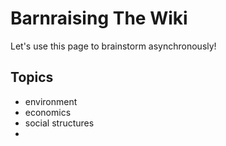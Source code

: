 # Barnraising The Wiki

Let's use this page to brainstorm asynchronously!

## Topics

- environment
- economics
- social structures
- 